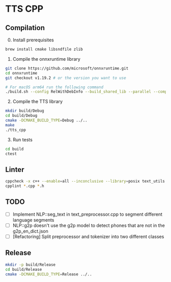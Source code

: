 # TTS CPP

## Compilation

0. Install prerequisites
```bash
brew install cmake libsndfile zlib
```

1. Compile the onnxruntime library
```bash
git clone https://github.com/microsoft/onnxruntime.git
cd onnxruntime
git checkout v1.19.2 # or the version you want to use

# For macOS arm64 run the following command
./build.sh --config RelWithDebInfo --build_shared_lib --parallel --compile_no_warning_as_error --skip_submodule_sync --cmake_extra_defines CMAKE_OSX_ARCHITECTURES=arm64
```

2. Compile the TTS library
```bash
mkdir build/Debug
cd build/Debug
cmake -DCMAKE_BUILD_TYPE=Debug ../..
make
./tts_cpp
```

3. Run tests
```bash
cd build
ctest
```

## Linter

```bash
cppcheck -x c++ --enable=all --inconclusive --library=posix text_utils.cpp
cpplint *.cpp *.h
```

## TODO

- [ ] Implement NLP::seg_text in text_preprocessor.cpp to segment different language segments
- [ ] NLP::g2p doesn't use the g2p model to detect phones that are not in the g2p_en_dict.json
- [ ] [Refactoring] Split preprocessor and tokenizer into two different classes

## Release

```bash
mkdir -p build/Release
cd build/Release
cmake -DCMAKE_BUILD_TYPE=Release ../..